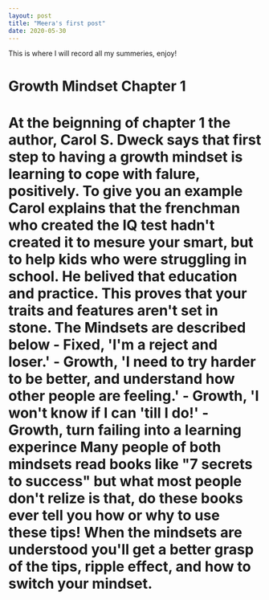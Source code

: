 ```yaml
---
layout: post
title: "Meera's first post"
date: 2020-05-30
---
```


This is where I will record all my summeries, enjoy!

<H1> Growth Mindset Chapter 1 <H1>
 <p>At the beignning of chapter 1 the author, Carol S. Dweck
   says that first step to having a growth mindset is 
   learning to cope with falure, positively. To give you an example
   Carol explains that the frenchman who created the IQ test hadn't
   created it to mesure your smart, but to help kids who were struggling 
   in school. He belived that education and practice. This proves that
   your traits and features aren't set in stone. 
   The Mindsets are described below
   - Fixed, 'I'm a reject and loser.'
   - Growth, 'I need to try harder to be better, and understand how other 
     people are feeling.'
   - Growth, 'I won't know if I can 'till I do!'
   - Growth, turn failing into a learning experince
   Many people of both mindsets read books like "7 secrets to success" but
   what most people don't relize is that, do these books ever tell you how or
   why to use these tips! When the mindsets are understood you'll get a 
   better grasp of the tips, ripple effect, and how to switch your mindset.

